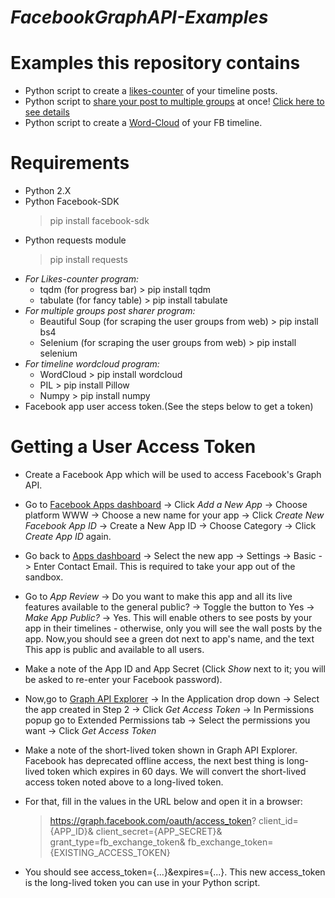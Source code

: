#  *FacebookGraphAPI-Examples*

# Examples this repository contains
- Python script to create a [likes-counter](https://github.com/nikhilkumarsingh/FacebookGraphAPI-Examples/tree/master/Likes_Counter) of your timeline posts.
- Python script to [share your post to multiple groups](https://github.com/nikhilkumarsingh/FacebookGraphAPI-Examples/tree/master/multiple_group_post_sharer) at once! [Click here to see details](https://github.com/nikhilkumarsingh/FacebookGraphAPI-Examples/blob/master/multiple_group_post_sharer/readme.md)
- Python script to create a [Word-Cloud](https://github.com/nikhilkumarsingh/FacebookGraphAPI-Examples/tree/master/Timeline_word_cloud) of your FB timeline.

# Requirements
- Python 2.X
- Python Facebook-SDK
    > pip install facebook-sdk
- Python requests module
  > pip install requests
- *For Likes-counter program:*
   - tqdm (for progress bar) > pip install tqdm
   - tabulate (for fancy table) > pip install tabulate
- *For multiple groups post sharer program:*
   - Beautiful Soup (for scraping the user groups from web) > pip install bs4
   - Selenium (for scraping the user groups from web) > pip install selenium
- *For timeline wordcloud program:*
   - WordCloud > pip install wordcloud
   - PIL > pip install Pillow
   - Numpy > pip install numpy
- Facebook app user access token.(See the steps below to get a token)


# Getting a User Access Token

- Create a Facebook App which will be used to access Facebook's Graph API.

- Go to [Facebook Apps dashboard](https://developers.facebook.com/apps) -> Click *Add a New App* -> Choose platform WWW -> Choose a new name for your app -> Click *Create New Facebook App ID* -> Create a New App ID -> Choose Category -> Click *Create App ID* again.

- Go back to [Apps dashboard](https://developers.facebook.com/apps) -> Select the new app -> Settings -> Basic -> Enter Contact Email. This is required to take your app out of the sandbox.

- Go to *App Review* -> Do you want to make this app and all its live features available to the general public? -> Toggle the button to Yes -> *Make App Public?* -> Yes. This will enable others to see posts by your app in their timelines - otherwise, only you will see the wall posts by the app. 
Now,you should see a green dot next to app's name, and the text This app is public and available to all users.

- Make a note of the App ID and App Secret (Click *Show* next to it; you will be asked to re-enter your Facebook password).

- Now,go to [Graph API  Explorer](https://developers.facebook.com/tools/explorer) -> In the Application drop down -> Select the app created in Step 2 -> Click *Get Access Token* -> In Permissions popup go to Extended Permissions tab -> Select the permissions you want -> Click *Get Access Token* 

- Make a note of the short-lived token shown in Graph API Explorer.
   Facebook has deprecated offline access, the next best thing is long-lived token which expires in 60 days. We will convert the short-lived access token noted above to a long-lived token.

- For that, fill in the values in the URL below and open it in a browser:
    >https://graph.facebook.com/oauth/access_token?
    >client_id={APP_ID}&
    >client_secret={APP_SECRET}&
    >grant_type=fb_exchange_token&
    >fb_exchange_token={EXISTING_ACCESS_TOKEN}

- You should see access_token={...}&expires={...}. This new access_token is the long-lived token you can use in your Python script.
